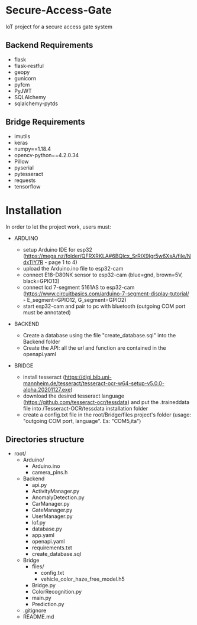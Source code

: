 # Secure-Access-Gate
IoT project for a secure access gate system

## Backend Requirements
- flask
- flask-restful
- geopy
- gunicorn
- pyfcm
- PyJWT
- SQLAlchemy
- sqlalchemy-pytds

## Bridge Requirements
- imutils
- keras
- numpy==1.18.4
- opencv-python==4.2.0.34
- Pillow
- pyserial
- pytesseract
- requests
- tensorflow

# Installation
In order to let the project work, users must:

+ ARDUINO
    - setup Arduino IDE for esp32 (https://mega.nz/folder/QFRXRKLA#6BQIcx_SrRIX9Igr5w6XsA/file/NdxTlY7R - page 1 to 4)
    - upload the Arduino.ino file to esp32-cam
    - connect E18-D80NK sensor to esp32-cam (blue=gnd, brown=5V, black=GPIO13)
    - connect lcd 7-segment 5161AS to esp32-cam (https://www.circuitbasics.com/arduino-7-segment-display-tutorial/ - E_segment=GPIO12, G_segment=GPIO2)
    - start esp32-cam and pair to pc with bluetooth (outgoing COM port must be annotated)
    
+ BACKEND
    - Create a database using the file "create_database.sql" into the Backend folder
    - Create the API: all the url and function are contained in the openapi.yaml

+ BRIDGE
    - install tesseract (https://digi.bib.uni-mannheim.de/tesseract/tesseract-ocr-w64-setup-v5.0.0-alpha.20201127.exe)
    - download the desired tesseract language (https://github.com/tesseract-ocr/tessdata) and put the .traineddata file into /Tesseract-OCR/tessdata installation folder
    - create a config.txt file in the root/Bridge/files project's folder (usage: "outgoing COM port, language". Es: "COM5,ita")

## Directories structure
+ root/
    + Arduino/   
        - Arduino.ino
        - camera_pins.h
    + Backend
        - api.py
        - ActivityManager.py
        - AnomalyDetection.py
        - CarManager.py
        - GateManager.py
        - UserManager.py
        - lof.py
        - database.py
        - app.yaml
        - openapi.yaml
        - requirements.txt
        - create_database.sql
    + Bridge
        + files/
            - config.txt
            - vehicle_color_haze_free_model.h5
        - Bridge.py
        - ColorRecognition.py
        - main.py
        - Prediction.py
    - .gitignore
    - README.md
